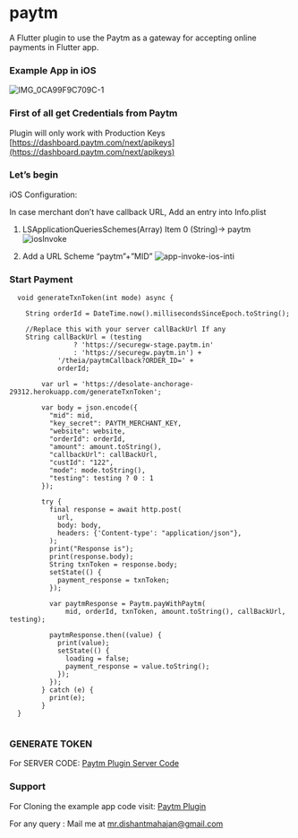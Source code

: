 # paytm

A Flutter plugin to use the Paytm as a gateway for accepting online payments in Flutter app.

### Example App in iOS
![IMG_0CA99F9C709C-1](https://user-images.githubusercontent.com/25786428/82787888-07fbc180-9e85-11ea-87cb-754c6155b1d3.jpeg)


### First of all get Credentials from Paytm
Plugin will only work with Production Keys
[https://dashboard.paytm.com/next/apikeys](https://dashboard.paytm.com/next/apikeys)


### Let’s begin

iOS Configuration:

In case merchant don’t have callback URL, Add an entry into Info.plist

1. LSApplicationQueriesSchemes(Array) Item 0 (String)-> paytm
![iosInvoke](https://user-images.githubusercontent.com/25786428/82787548-45138400-9e84-11ea-835f-caa0701728cb.png)

2. Add a URL Scheme “paytm”+”MID”
![app-invoke-ios-inti](https://user-images.githubusercontent.com/25786428/82787531-3c22b280-9e84-11ea-9923-c18f2bc904de.png)
 

### Start Payment
```
  void generateTxnToken(int mode) async {
    
    String orderId = DateTime.now().millisecondsSinceEpoch.toString();

    //Replace this with your server callBackUrl If any
    String callBackUrl = (testing
                ? 'https://securegw-stage.paytm.in'
                : 'https://securegw.paytm.in') +
            '/theia/paytmCallback?ORDER_ID=' +
            orderId;
    
        var url = 'https://desolate-anchorage-29312.herokuapp.com/generateTxnToken';
    
        var body = json.encode({
          "mid": mid,
          "key_secret": PAYTM_MERCHANT_KEY,
          "website": website,
          "orderId": orderId,
          "amount": amount.toString(),
          "callbackUrl": callBackUrl,
          "custId": "122",
          "mode": mode.toString(),
          "testing": testing ? 0 : 1
        });
    
        try {
          final response = await http.post(
            url,
            body: body,
            headers: {'Content-type': "application/json"},
          );
          print("Response is");
          print(response.body);
          String txnToken = response.body;
          setState(() {
            payment_response = txnToken;
          });
    
          var paytmResponse = Paytm.payWithPaytm(
              mid, orderId, txnToken, amount.toString(), callBackUrl, testing);
    
          paytmResponse.then((value) {
            print(value);
            setState(() {
              loading = false;
              payment_response = value.toString();
            });
          });
        } catch (e) {
          print(e);
        }
  }
  
  ``` 

### GENERATE TOKEN
For SERVER CODE:
[Paytm Plugin Server Code](https://github.com/mrdishant/Paytm-Plugin-Server)

### Support
For Cloning the example app code visit:
[Paytm Plugin](https://github.com/mrdishant/Paytm-All-in-one-flutter-sdk.git)

For any query :
Mail me at mr.dishantmahajan@gmail.com